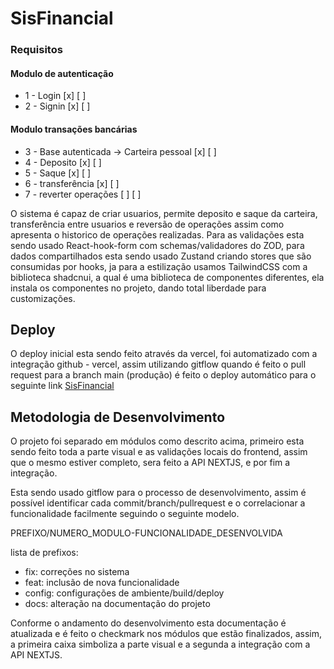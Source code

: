 # SisFinancial

### Requisitos

#### Modulo de autenticação

- 1 - Login [x] [ ]
- 2 - Signin [x] [ ]

#### Modulo transações bancárias

- 3 - Base autenticada -> Carteira pessoal [x] [ ]
- 4 - Deposito [x] [ ]
- 5 - Saque [x] [ ]
- 6 - transferência [x] [ ]
- 7 - reverter operações [ ] [ ]

O sistema é capaz de criar usuarios, permite deposito e saque da carteira, transferência entre usuarios e reversão de operações assim como apresenta o historico de operações realizadas.
Para as validações esta sendo usado React-hook-form com schemas/validadores do ZOD, para dados compartilhados esta sendo usado Zustand criando stores que são consumidas por hooks, ja para a estilização usamos TailwindCSS com a biblioteca shadcnui, a qual é uma biblioteca de componentes diferentes, ela instala os componentes no projeto, dando total liberdade para customizações.

## Deploy

O deploy inicial esta sendo feito através da vercel, foi automatizado com a integração github - vercel, assim utilizando gitflow quando é feito o pull request para a branch main (produção) é feito o deploy automático para o seguinte link [SisFinancial](https://sis-financial.vercel.app/app/login)

## Metodologia de Desenvolvimento

O projeto foi separado em módulos como descrito acima, primeiro esta sendo feito toda a parte visual e as validações locais do frontend, assim que o mesmo estiver completo, sera feito a API NEXTJS, e por fim a integração.

Esta sendo usado gitflow para o processo de desenvolvimento, assim é possível identificar cada commit/branch/pullrequest e o correlacionar a funcionalidade facilmente seguindo o seguinte modelo.

PREFIXO/NUMERO_MODULO-FUNCIONALIDADE_DESENVOLVIDA

lista de prefixos:

- fix: correções no sistema
- feat: inclusão de nova funcionalidade
- config: configurações de ambiente/build/deploy
- docs: alteração na documentação do projeto

Conforme o andamento do desenvolvimento esta documentação é atualizada e é feito o checkmark nos módulos que estão finalizados, assim, a primeira caixa simboliza a parte visual e a segunda a integração com a API NEXTJS.
